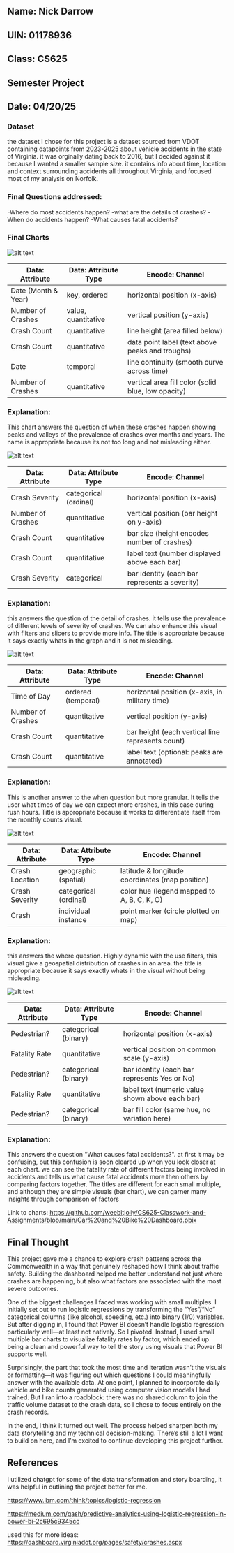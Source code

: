## Name: Nick Darrow
## UIN: 01178936
## Class: CS625
## Semester Project
## Date: 04/20/25

### Dataset
the dataset I chose for this project is a dataset sourced from VDOT containing datapoints from 2023-2025 about vehicle accidents in the state of Virginia. 
it was orginally dating back to 2016, but I decided against it because I wanted a smaller sample size. it contains info about time, location and context surrounding 
accidents all throughout Virginia, and focused most of my analysis on Norfolk.

### Final Questions addressed:
-Where do most accidents happen?
-what are the details of crashes?
-When do accidents happen?
-What causes fatal accidents?

### Final Charts
![alt text](NumberofCrashesbyMonthandYEar.png)

| Data: Attribute     | Data: Attribute Type | Encode: Channel                                              |
|---------------------|----------------------|--------------------------------------------------------------|
| Date (Month & Year) | key, ordered         | horizontal position (x-axis)                                 |
| Number of Crashes   | value, quantitative  | vertical position (y-axis)                                   |
| Crash Count         | quantitative         | line height (area filled below)                              |
| Crash Count         | quantitative         | data point label (text above peaks and troughs)              |
| Date                | temporal             | line continuity (smooth curve across time)                   |
| Number of Crashes   | quantitative         | vertical area fill color (solid blue, low opacity)           |

### Explanation:
This chart answers the question of when these crashes happen showing peaks and valleys of the prevalence of crashes over months and years. The name is
appropriate because its not too long and not misleading either.

![alt text](NumberofCrashesbySeverity.png)

| Data: Attribute   | Data: Attribute Type  | Encode: Channel                                  |
|-------------------|-----------------------|--------------------------------------------------|
| Crash Severity     | categorical (ordinal) | horizontal position (x-axis)                     |
| Number of Crashes  | quantitative          | vertical position (bar height on y-axis)         |
| Crash Count        | quantitative          | bar size (height encodes number of crashes)      |
| Crash Count        | quantitative          | label text (number displayed above each bar)     |
| Crash Severity     | categorical           | bar identity (each bar represents a severity)    |

### Explanation:
this answers the question of the detail of crashes. it tells use the prevalence of different levels of severity of crashes. We can also enhance this visual with filters
and slicers to provide more info. The title is appropriate because it says exactly whats in the graph and it is not misleading.

![alt text](NumberofCrashesbyTimeofDay.png)

| Data: Attribute   | Data: Attribute Type | Encode: Channel                                  |
|-------------------|----------------------|--------------------------------------------------|
| Time of Day       | ordered (temporal)   | horizontal position (x-axis, in military time)   |
| Number of Crashes | quantitative         | vertical position (y-axis)                       |
| Crash Count       | quantitative         | bar height (each vertical line represents count) |
| Crash Count       | quantitative         | label text (optional: peaks are annotated)       |

### Explanation:
This is another answer to the when question but more granular. It tells the user what times of day we can expect more crashes, in this case during rush hours. Title is appropriate because it works to differentiate itself from the monthly counts visual.

![alt text](MapofCrashes.png)

| Data: Attribute    | Data: Attribute Type | Encode: Channel                                     |
|--------------------|----------------------|-----------------------------------------------------|
| Crash Location     | geographic (spatial) | latitude & longitude coordinates (map position)     |
| Crash Severity     | categorical (ordinal) | color hue (legend mapped to A, B, C, K, O)          |
| Crash              | individual instance  | point marker (circle plotted on map)                |

### Explanation:
this answers the where question. Highly dynamic with the use filters, this visual give a geospatial distribution of crashes in an area. the title is appropriate because it says exactly whats in the visual without being midleading.

![alt text](FatalityRateSmallMultiple.png) 

| Data: Attribute   | Data: Attribute Type | Encode: Channel                                     |
|-------------------|----------------------|-----------------------------------------------------|
| Pedestrian?       | categorical (binary) | horizontal position (x-axis)                        |
| Fatality Rate     | quantitative         | vertical position on common scale (y-axis)          |
| Pedestrian?       | categorical (binary) | bar identity (each bar represents Yes or No)        |
| Fatality Rate     | quantitative         | label text (numeric value shown above each bar)     |
| Pedestrian?       | categorical (binary) | bar fill color (same hue, no variation here)        |

### Explanation:
This answers the question "What causes fatal accidents?". at first it may be confusing, but this confusion is soon cleared up when you look closer at each chart. 
we can see the fatality rate of different factors being involved in accidents and tells us what cause fatal accidents more then others by comparing factors together.
The titles are different for each small multiple, and although they are simple visuals (bar chart), we can garner many insights through comparison of factors

Link to charts: https://github.com/weebitjolly/CS625-Classwork-and-Assignments/blob/main/Car%20and%20Bike%20Dashboard.pbix

## Final Thought
This project gave me a chance to explore crash patterns across the Commonwealth in a way that genuinely reshaped how I think about traffic safety. Building the dashboard helped me better understand not just where crashes are happening, but also what factors are associated with the most severe outcomes.

One of the biggest challenges I faced was working with small multiples. I initially set out to run logistic regressions by transforming the “Yes”/“No” categorical columns (like alcohol, speeding, etc.) into binary (1/0) variables. But after digging in, I found that Power BI doesn’t handle logistic regression particularly well—at least not natively. So I pivoted. Instead, I used small multiple bar charts to visualize fatality rates by factor, which ended up being a clean and powerful way to tell the story using visuals that Power BI supports well.

Surprisingly, the part that took the most time and iteration wasn’t the visuals or formatting—it was figuring out which questions I could meaningfully answer with the available data. At one point, I planned to incorporate daily vehicle and bike counts generated using computer vision models I had trained. But I ran into a roadblock: there was no shared column to join the traffic volume dataset to the crash data, so I chose to focus entirely on the crash records.

In the end, I think it turned out well. The process helped sharpen both my data storytelling and my technical decision-making. There’s still a lot I want to build on here, and I’m excited to continue developing this project further.

## References
I utilized chatgpt for some of the data transformation and story boarding, it was helpful in outlining the project better for me.

https://www.ibm.com/think/topics/logistic-regression

https://medium.com/qash/predictive-analytics-using-logistic-regression-in-power-bi-2c695c9345cc

used this for more ideas:
https://dashboard.virginiadot.org/pages/safety/crashes.aspx


